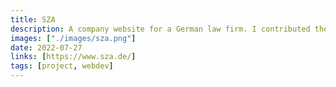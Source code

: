 ```yaml
---
title: SZA
description: A company website for a German law firm. I contributed the the Frontend part of this website.
images: ["./images/sza.png"]
date: 2022-07-27
links: [https://www.sza.de/]
tags: [project, webdev]
---
```


